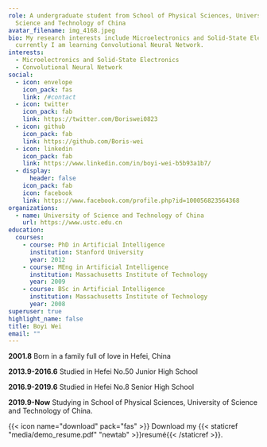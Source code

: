 ```yaml
---
role: A undergraduate student from School of Physical Sciences, University of
  Science and Technology of China
avatar_filename: img_4168.jpeg
bio: My research interests include Microelectronics and Solid-State Electronics,
  currently I am learning Convolutional Neural Network.
interests:
  - Microelectronics and Solid-State Electronics
  - Convolutional Neural Network
social:
  - icon: envelope
    icon_pack: fas
    link: /#contact
  - icon: twitter
    icon_pack: fab
    link: https://twitter.com/Boriswei0823
  - icon: github
    icon_pack: fab
    link: https://github.com/Boris-wei
  - icon: linkedin
    icon_pack: fab
    link: https://www.linkedin.com/in/boyi-wei-b5b93a1b7/
  - display:
      header: false
    icon_pack: fab
    icon: facebook
    link: https://www.facebook.com/profile.php?id=100056823564368
organizations:
  - name: University of Science and Technology of China
    url: https://www.ustc.edu.cn
education:
  courses:
    - course: PhD in Artificial Intelligence
      institution: Stanford University
      year: 2012
    - course: MEng in Artificial Intelligence
      institution: Massachusetts Institute of Technology
      year: 2009
    - course: BSc in Artificial Intelligence
      institution: Massachusetts Institute of Technology
      year: 2008
superuser: true
highlight_name: false
title: Boyi Wei
email: ""
---
```

**2001.8** Born in a family full of love in Hefei, China

**2013.9-2016.6** Studied in Hefei No.50 Junior High School

**2016.9-2019.6** Studied in Hefei No.8 Senior High School

**2019.9-Now** Studying in School of Physical Sciences, University of Science and Technology of China.

{{< icon name="download" pack="fas" >}} Download my {{< staticref "media/demo_resume.pdf" "newtab" >}}resumé{{< /staticref >}}.